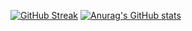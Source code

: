 [![GitHub Streak](https://github-readme-streak-stats.herokuapp.com/?user=coldman-47&theme=gotham)]()
[![Anurag's GitHub stats](https://github-readme-stats.vercel.app/api?username=coldman-47&show_icons=true&theme=gotham)]()
